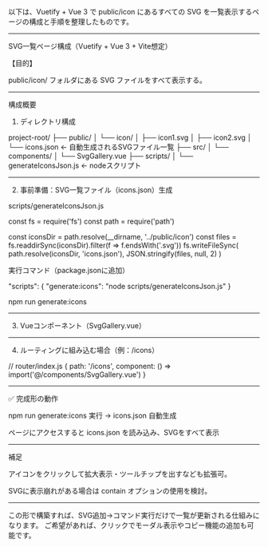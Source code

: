 以下は、Vuetify + Vue 3 で public/icon にあるすべての SVG を一覧表示するページの構成と手順を整理したものです。


---

SVG一覧ページ構成（Vuetify + Vue 3 + Vite想定）

【目的】

public/icon/ フォルダにある SVG ファイルをすべて表示する。


---

構成概要

1. ディレクトリ構成

project-root/
├── public/
│   └── icon/
│       ├── icon1.svg
│       ├── icon2.svg
│       └── icons.json ← 自動生成されるSVGファイル一覧
├── src/
│   └── components/
│       └── SvgGallery.vue
├── scripts/
│   └── generateIconsJson.js ← nodeスクリプト


---

2. 事前準備：SVG一覧ファイル（icons.json）生成

scripts/generateIconsJson.js

const fs = require('fs')
const path = require('path')

const iconsDir = path.resolve(__dirname, '../public/icon')
const files = fs.readdirSync(iconsDir).filter(f => f.endsWith('.svg'))
fs.writeFileSync(
  path.resolve(iconsDir, 'icons.json'),
  JSON.stringify(files, null, 2)
)

実行コマンド（package.jsonに追加）

"scripts": {
  "generate:icons": "node scripts/generateIconsJson.js"
}

npm run generate:icons


---

3. Vueコンポーネント（SvgGallery.vue）

<template>
  <v-container>
    <v-row>
      <v-col
        v-for="(icon, index) in icons"
        :key="index"
        cols="6"
        sm="4"
        md="3"
        lg="2"
        class="text-center"
      >
        <v-card class="pa-2" elevation="2">
          <v-img :src="`/icon/${icon}`" width="100" height="100" cover />
          <div class="text-caption mt-2">{{ icon }}</div>
        </v-card>
      </v-col>
    </v-row>
  </v-container>
</template>

<script setup>
import { ref, onMounted } from 'vue'

const icons = ref([])

onMounted(async () => {
  const res = await fetch('/icon/icons.json')
  icons.value = await res.json()
})
</script>


---

4. ルーティングに組み込む場合（例：/icons）

// router/index.js
{
  path: '/icons',
  component: () => import('@/components/SvgGallery.vue')
}


---

✅ 完成形の動作

npm run generate:icons 実行 → icons.json 自動生成

ページにアクセスすると icons.json を読み込み、SVGをすべて表示



---

補足

アイコンをクリックして拡大表示・ツールチップを出すなども拡張可。

SVGに表示崩れがある場合は contain オプションの使用を検討。



---

この形で構築すれば、SVG追加→コマンド実行だけで一覧が更新される仕組みになります。
ご希望があれば、クリックでモーダル表示やコピー機能の追加も可能です。

